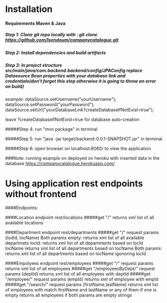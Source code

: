 # Installation

#### Requirements Maven & Java

##### Step 1: Clone git repo locally with : git clone https://github.com/Isendoum/companycatalogue.git
##### Step 2: Install dependencies and build artifacts
##### Step 3: In project structure src/main/java/com.backend.backend/config/JPAConfig replace Datasource Bean properties with your database link and credentials(don't forget this step otherwise it is going to throw an error on build)
  
  example:
  dataSource.setUsername("yourUsername");
  dataSource.setPassword("yourPassword");
  dataSource.setUrl("yourDatabaseLink?createDatabaseIfNotExist=true");
          
  leave ?createDatabaseIfNotExist=true for database auto-creation
  
#####Step 4: run "mvn package" in terminal

#####Step 5: run "java -jar target/backend-0.0.1-SNAPSHOT.jar" in terminal

#####Step 6: open browser on localhost:8080/ to view the application

###Note: running example on deployed on heroku with inserted data in the database https://companycatalogue.herokuapp.com/

# Using application rest endpoints without frontend

####Endpoints:
 
 ####Location endpoint rest/locations
 #####get "/" 
    returns xml list of all available locations
    
 ####Department endpoint rest/departments
 #####get "/" request params (lodId, locName)
     Both params empty: returns xml list of all available departmets
     locId: returns xml list of all departments based on locId
     locName returns xml list of all departments based on locName
     Both params: returns xml list of all departments based on locName igonoring locId
     
 ####Empolyees endpoint rest/employees
 #####get "/" request params
     returns xml list of all employees
 #####get "/employeesByDept/" request params (deptId)
      returns xml list of all employees with deptId
 #####get "/employee/" request params (empId)
      returns xml of employee with empId
 #####get "/search/" request params (firstName,lastName)
      returns xml list of employees with match firstName and lastName or any of them if one is empty
      returns all employees if both params are empty strings